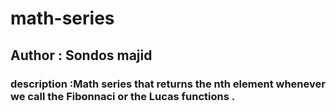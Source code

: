 # math-series

## Author : Sondos majid
### description :Math series that returns the nth element whenever we call the Fibonnaci or the Lucas functions .
